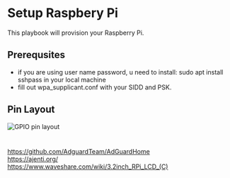 # Setup Raspbery Pi

This playbook will provision your Raspberry Pi.

## Prerequsites
- if you are using user name password, u need to install: sudo apt install sshpass in your local machine
- fill out wpa_supplicant.conf with your SIDD and PSK.


## Pin Layout
![GPIO pin layout](https://cdn.mos.cms.futurecdn.net/kSo96fYwdrfQKSvALMKqzc.png)

#

https://github.com/AdguardTeam/AdGuardHome  
https://ajenti.org/  
https://www.waveshare.com/wiki/3.2inch_RPi_LCD_(C)  
